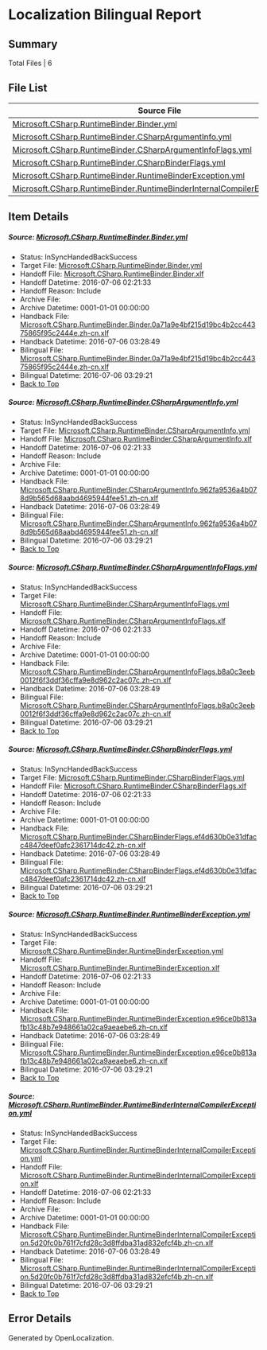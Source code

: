 # <a name='report-top'></a> Localization Bilingual Report

## Summary
 Total Files | 6

## File List
 Source File | Status | Details 
 ----------- | ------ | ------- 
 [Microsoft.CSharp.RuntimeBinder.Binder.yml](https://github.com/OpenLocalizationOrg/coreapi/blob/3ab0ace0b792a1eeb608857b51b56d397261d465/Microsoft.CSharp.RuntimeBinder.Binder.yml) | InSyncHandedBackSuccess | [Details](#c9e5c3e8802f79e95c8e1e09df552f6c9b774fe27)
 [Microsoft.CSharp.RuntimeBinder.CSharpArgumentInfo.yml](https://github.com/OpenLocalizationOrg/coreapi/blob/cb361d8725c58a0e497ef1ed8eb29244a84298c5/Microsoft.CSharp.RuntimeBinder.CSharpArgumentInfo.yml) | InSyncHandedBackSuccess | [Details](#6561fa070f860cdb822f88f851bc4908a6a419918)
 [Microsoft.CSharp.RuntimeBinder.CSharpArgumentInfoFlags.yml](https://github.com/OpenLocalizationOrg/coreapi/blob/a08c20714f01d649664dc73db1eb29b79b016cc5/Microsoft.CSharp.RuntimeBinder.CSharpArgumentInfoFlags.yml) | InSyncHandedBackSuccess | [Details](#21254a62c5fd599130023e43ee1dc181e6f449a49)
 [Microsoft.CSharp.RuntimeBinder.CSharpBinderFlags.yml](https://github.com/OpenLocalizationOrg/coreapi/blob/a08c20714f01d649664dc73db1eb29b79b016cc5/Microsoft.CSharp.RuntimeBinder.CSharpBinderFlags.yml) | InSyncHandedBackSuccess | [Details](#32aa1455fcbf9a91988aca19e11d82ad742560d810)
 [Microsoft.CSharp.RuntimeBinder.RuntimeBinderException.yml](https://github.com/OpenLocalizationOrg/coreapi/blob/cb361d8725c58a0e497ef1ed8eb29244a84298c5/Microsoft.CSharp.RuntimeBinder.RuntimeBinderException.yml) | InSyncHandedBackSuccess | [Details](#a0376b5046f9a28ffa115ffd19def82d4af253b211)
 [Microsoft.CSharp.RuntimeBinder.RuntimeBinderInternalCompilerException.yml](https://github.com/OpenLocalizationOrg/coreapi/blob/82fedd1bb09e3cdb0a75af5ecd831d836d42962b/Microsoft.CSharp.RuntimeBinder.RuntimeBinderInternalCompilerException.yml) | InSyncHandedBackSuccess | [Details](#1091568d38ab324be13737b40cdd4ac53009684e12)

## Item Details
##### <a name='c9e5c3e8802f79e95c8e1e09df552f6c9b774fe27'></a> Source: [Microsoft.CSharp.RuntimeBinder.Binder.yml](https://github.com/OpenLocalizationOrg/coreapi/blob/3ab0ace0b792a1eeb608857b51b56d397261d465/Microsoft.CSharp.RuntimeBinder.Binder.yml)
* Status: InSyncHandedBackSuccess
* Target File: [Microsoft.CSharp.RuntimeBinder.Binder.yml](https://github.com/OpenLocalizationOrg/coreapi.zh-cn/blob/9333d5a94e300108b6100f6b9f4e5f9abc2357af/Microsoft.CSharp.RuntimeBinder.Binder.yml)
* Handoff File: [Microsoft.CSharp.RuntimeBinder.Binder.xlf](https://github.com/OpenLocalizationOrg/dotnetcore.handoff/blob/82d831d2dc1c386cba0525b339f97f0f93999eec/ol-handoff/en-us.coreapi/Microsoft.CSharp.RuntimeBinder.Binder.xlf)
* Handoff Datetime: 2016-07-06 02:21:33
* Handoff Reason: Include
* Archive File: 
* Archive Datetime: 0001-01-01 00:00:00
* Handback File: [Microsoft.CSharp.RuntimeBinder.Binder.0a71a9e4bf215d19bc4b2cc44375865f95c2444e.zh-cn.xlf](https://github.com/OpenLocalizationOrg/dotnetcore.handback/blob/798718667e4b0308bae172fae89032ac309b9c1d/ol-handback/zh-cn.coreapi/Microsoft.CSharp.RuntimeBinder.Binder.0a71a9e4bf215d19bc4b2cc44375865f95c2444e.zh-cn.xlf)
* Handback Datetime: 2016-07-06 03:28:49
* Bilingual File: [Microsoft.CSharp.RuntimeBinder.Binder.0a71a9e4bf215d19bc4b2cc44375865f95c2444e.zh-cn.xlf](https://github.com/OpenLocalizationOrg/dotnetcore.handback/blob/798718667e4b0308bae172fae89032ac309b9c1d/ol-handback/zh-cn.coreapi/Microsoft.CSharp.RuntimeBinder.Binder.0a71a9e4bf215d19bc4b2cc44375865f95c2444e.zh-cn.xlf)
* Bilingual Datetime: 2016-07-06 03:29:21
* [Back to Top](#report-top)

##### <a name='6561fa070f860cdb822f88f851bc4908a6a419918'></a> Source: [Microsoft.CSharp.RuntimeBinder.CSharpArgumentInfo.yml](https://github.com/OpenLocalizationOrg/coreapi/blob/cb361d8725c58a0e497ef1ed8eb29244a84298c5/Microsoft.CSharp.RuntimeBinder.CSharpArgumentInfo.yml)
* Status: InSyncHandedBackSuccess
* Target File: [Microsoft.CSharp.RuntimeBinder.CSharpArgumentInfo.yml](https://github.com/OpenLocalizationOrg/coreapi.zh-cn/blob/9333d5a94e300108b6100f6b9f4e5f9abc2357af/Microsoft.CSharp.RuntimeBinder.CSharpArgumentInfo.yml)
* Handoff File: [Microsoft.CSharp.RuntimeBinder.CSharpArgumentInfo.xlf](https://github.com/OpenLocalizationOrg/dotnetcore.handoff/blob/82d831d2dc1c386cba0525b339f97f0f93999eec/ol-handoff/en-us.coreapi/Microsoft.CSharp.RuntimeBinder.CSharpArgumentInfo.xlf)
* Handoff Datetime: 2016-07-06 02:21:33
* Handoff Reason: Include
* Archive File: 
* Archive Datetime: 0001-01-01 00:00:00
* Handback File: [Microsoft.CSharp.RuntimeBinder.CSharpArgumentInfo.962fa9536a4b078d9b565d68aabd4695944fee51.zh-cn.xlf](https://github.com/OpenLocalizationOrg/dotnetcore.handback/blob/798718667e4b0308bae172fae89032ac309b9c1d/ol-handback/zh-cn.coreapi/Microsoft.CSharp.RuntimeBinder.CSharpArgumentInfo.962fa9536a4b078d9b565d68aabd4695944fee51.zh-cn.xlf)
* Handback Datetime: 2016-07-06 03:28:49
* Bilingual File: [Microsoft.CSharp.RuntimeBinder.CSharpArgumentInfo.962fa9536a4b078d9b565d68aabd4695944fee51.zh-cn.xlf](https://github.com/OpenLocalizationOrg/dotnetcore.handback/blob/798718667e4b0308bae172fae89032ac309b9c1d/ol-handback/zh-cn.coreapi/Microsoft.CSharp.RuntimeBinder.CSharpArgumentInfo.962fa9536a4b078d9b565d68aabd4695944fee51.zh-cn.xlf)
* Bilingual Datetime: 2016-07-06 03:29:21
* [Back to Top](#report-top)

##### <a name='21254a62c5fd599130023e43ee1dc181e6f449a49'></a> Source: [Microsoft.CSharp.RuntimeBinder.CSharpArgumentInfoFlags.yml](https://github.com/OpenLocalizationOrg/coreapi/blob/a08c20714f01d649664dc73db1eb29b79b016cc5/Microsoft.CSharp.RuntimeBinder.CSharpArgumentInfoFlags.yml)
* Status: InSyncHandedBackSuccess
* Target File: [Microsoft.CSharp.RuntimeBinder.CSharpArgumentInfoFlags.yml](https://github.com/OpenLocalizationOrg/coreapi.zh-cn/blob/9333d5a94e300108b6100f6b9f4e5f9abc2357af/Microsoft.CSharp.RuntimeBinder.CSharpArgumentInfoFlags.yml)
* Handoff File: [Microsoft.CSharp.RuntimeBinder.CSharpArgumentInfoFlags.xlf](https://github.com/OpenLocalizationOrg/dotnetcore.handoff/blob/82d831d2dc1c386cba0525b339f97f0f93999eec/ol-handoff/en-us.coreapi/Microsoft.CSharp.RuntimeBinder.CSharpArgumentInfoFlags.xlf)
* Handoff Datetime: 2016-07-06 02:21:33
* Handoff Reason: Include
* Archive File: 
* Archive Datetime: 0001-01-01 00:00:00
* Handback File: [Microsoft.CSharp.RuntimeBinder.CSharpArgumentInfoFlags.b8a0c3eeb0012f6f3ddf36cffa9e8d962c2ac07c.zh-cn.xlf](https://github.com/OpenLocalizationOrg/dotnetcore.handback/blob/798718667e4b0308bae172fae89032ac309b9c1d/ol-handback/zh-cn.coreapi/Microsoft.CSharp.RuntimeBinder.CSharpArgumentInfoFlags.b8a0c3eeb0012f6f3ddf36cffa9e8d962c2ac07c.zh-cn.xlf)
* Handback Datetime: 2016-07-06 03:28:49
* Bilingual File: [Microsoft.CSharp.RuntimeBinder.CSharpArgumentInfoFlags.b8a0c3eeb0012f6f3ddf36cffa9e8d962c2ac07c.zh-cn.xlf](https://github.com/OpenLocalizationOrg/dotnetcore.handback/blob/798718667e4b0308bae172fae89032ac309b9c1d/ol-handback/zh-cn.coreapi/Microsoft.CSharp.RuntimeBinder.CSharpArgumentInfoFlags.b8a0c3eeb0012f6f3ddf36cffa9e8d962c2ac07c.zh-cn.xlf)
* Bilingual Datetime: 2016-07-06 03:29:21
* [Back to Top](#report-top)

##### <a name='32aa1455fcbf9a91988aca19e11d82ad742560d810'></a> Source: [Microsoft.CSharp.RuntimeBinder.CSharpBinderFlags.yml](https://github.com/OpenLocalizationOrg/coreapi/blob/a08c20714f01d649664dc73db1eb29b79b016cc5/Microsoft.CSharp.RuntimeBinder.CSharpBinderFlags.yml)
* Status: InSyncHandedBackSuccess
* Target File: [Microsoft.CSharp.RuntimeBinder.CSharpBinderFlags.yml](https://github.com/OpenLocalizationOrg/coreapi.zh-cn/blob/9333d5a94e300108b6100f6b9f4e5f9abc2357af/Microsoft.CSharp.RuntimeBinder.CSharpBinderFlags.yml)
* Handoff File: [Microsoft.CSharp.RuntimeBinder.CSharpBinderFlags.xlf](https://github.com/OpenLocalizationOrg/dotnetcore.handoff/blob/82d831d2dc1c386cba0525b339f97f0f93999eec/ol-handoff/en-us.coreapi/Microsoft.CSharp.RuntimeBinder.CSharpBinderFlags.xlf)
* Handoff Datetime: 2016-07-06 02:21:33
* Handoff Reason: Include
* Archive File: 
* Archive Datetime: 0001-01-01 00:00:00
* Handback File: [Microsoft.CSharp.RuntimeBinder.CSharpBinderFlags.ef4d630b0e31dfacc4847deef0afc2361714dc42.zh-cn.xlf](https://github.com/OpenLocalizationOrg/dotnetcore.handback/blob/798718667e4b0308bae172fae89032ac309b9c1d/ol-handback/zh-cn.coreapi/Microsoft.CSharp.RuntimeBinder.CSharpBinderFlags.ef4d630b0e31dfacc4847deef0afc2361714dc42.zh-cn.xlf)
* Handback Datetime: 2016-07-06 03:28:49
* Bilingual File: [Microsoft.CSharp.RuntimeBinder.CSharpBinderFlags.ef4d630b0e31dfacc4847deef0afc2361714dc42.zh-cn.xlf](https://github.com/OpenLocalizationOrg/dotnetcore.handback/blob/798718667e4b0308bae172fae89032ac309b9c1d/ol-handback/zh-cn.coreapi/Microsoft.CSharp.RuntimeBinder.CSharpBinderFlags.ef4d630b0e31dfacc4847deef0afc2361714dc42.zh-cn.xlf)
* Bilingual Datetime: 2016-07-06 03:29:21
* [Back to Top](#report-top)

##### <a name='a0376b5046f9a28ffa115ffd19def82d4af253b211'></a> Source: [Microsoft.CSharp.RuntimeBinder.RuntimeBinderException.yml](https://github.com/OpenLocalizationOrg/coreapi/blob/cb361d8725c58a0e497ef1ed8eb29244a84298c5/Microsoft.CSharp.RuntimeBinder.RuntimeBinderException.yml)
* Status: InSyncHandedBackSuccess
* Target File: [Microsoft.CSharp.RuntimeBinder.RuntimeBinderException.yml](https://github.com/OpenLocalizationOrg/coreapi.zh-cn/blob/9333d5a94e300108b6100f6b9f4e5f9abc2357af/Microsoft.CSharp.RuntimeBinder.RuntimeBinderException.yml)
* Handoff File: [Microsoft.CSharp.RuntimeBinder.RuntimeBinderException.xlf](https://github.com/OpenLocalizationOrg/dotnetcore.handoff/blob/82d831d2dc1c386cba0525b339f97f0f93999eec/ol-handoff/en-us.coreapi/Microsoft.CSharp.RuntimeBinder.RuntimeBinderException.xlf)
* Handoff Datetime: 2016-07-06 02:21:33
* Handoff Reason: Include
* Archive File: 
* Archive Datetime: 0001-01-01 00:00:00
* Handback File: [Microsoft.CSharp.RuntimeBinder.RuntimeBinderException.e96ce0b813afb13c48b7e948661a02ca9aeaebe6.zh-cn.xlf](https://github.com/OpenLocalizationOrg/dotnetcore.handback/blob/798718667e4b0308bae172fae89032ac309b9c1d/ol-handback/zh-cn.coreapi/Microsoft.CSharp.RuntimeBinder.RuntimeBinderException.e96ce0b813afb13c48b7e948661a02ca9aeaebe6.zh-cn.xlf)
* Handback Datetime: 2016-07-06 03:28:49
* Bilingual File: [Microsoft.CSharp.RuntimeBinder.RuntimeBinderException.e96ce0b813afb13c48b7e948661a02ca9aeaebe6.zh-cn.xlf](https://github.com/OpenLocalizationOrg/dotnetcore.handback/blob/798718667e4b0308bae172fae89032ac309b9c1d/ol-handback/zh-cn.coreapi/Microsoft.CSharp.RuntimeBinder.RuntimeBinderException.e96ce0b813afb13c48b7e948661a02ca9aeaebe6.zh-cn.xlf)
* Bilingual Datetime: 2016-07-06 03:29:21
* [Back to Top](#report-top)

##### <a name='1091568d38ab324be13737b40cdd4ac53009684e12'></a> Source: [Microsoft.CSharp.RuntimeBinder.RuntimeBinderInternalCompilerException.yml](https://github.com/OpenLocalizationOrg/coreapi/blob/82fedd1bb09e3cdb0a75af5ecd831d836d42962b/Microsoft.CSharp.RuntimeBinder.RuntimeBinderInternalCompilerException.yml)
* Status: InSyncHandedBackSuccess
* Target File: [Microsoft.CSharp.RuntimeBinder.RuntimeBinderInternalCompilerException.yml](https://github.com/OpenLocalizationOrg/coreapi.zh-cn/blob/9333d5a94e300108b6100f6b9f4e5f9abc2357af/Microsoft.CSharp.RuntimeBinder.RuntimeBinderInternalCompilerException.yml)
* Handoff File: [Microsoft.CSharp.RuntimeBinder.RuntimeBinderInternalCompilerException.xlf](https://github.com/OpenLocalizationOrg/dotnetcore.handoff/blob/82d831d2dc1c386cba0525b339f97f0f93999eec/ol-handoff/en-us.coreapi/Microsoft.CSharp.RuntimeBinder.RuntimeBinderInternalCompilerException.xlf)
* Handoff Datetime: 2016-07-06 02:21:33
* Handoff Reason: Include
* Archive File: 
* Archive Datetime: 0001-01-01 00:00:00
* Handback File: [Microsoft.CSharp.RuntimeBinder.RuntimeBinderInternalCompilerException.5d20fc0b761f7cfd28c3d8ffdba31ad832efcf4b.zh-cn.xlf](https://github.com/OpenLocalizationOrg/dotnetcore.handback/blob/798718667e4b0308bae172fae89032ac309b9c1d/ol-handback/zh-cn.coreapi/Microsoft.CSharp.RuntimeBinder.RuntimeBinderInternalCompilerException.5d20fc0b761f7cfd28c3d8ffdba31ad832efcf4b.zh-cn.xlf)
* Handback Datetime: 2016-07-06 03:28:49
* Bilingual File: [Microsoft.CSharp.RuntimeBinder.RuntimeBinderInternalCompilerException.5d20fc0b761f7cfd28c3d8ffdba31ad832efcf4b.zh-cn.xlf](https://github.com/OpenLocalizationOrg/dotnetcore.handback/blob/798718667e4b0308bae172fae89032ac309b9c1d/ol-handback/zh-cn.coreapi/Microsoft.CSharp.RuntimeBinder.RuntimeBinderInternalCompilerException.5d20fc0b761f7cfd28c3d8ffdba31ad832efcf4b.zh-cn.xlf)
* Bilingual Datetime: 2016-07-06 03:29:21
* [Back to Top](#report-top)


## Error Details

Generated by OpenLocalization.
